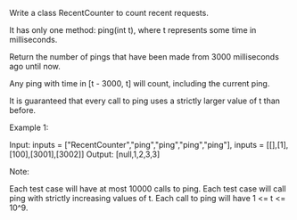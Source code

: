 Write a class RecentCounter to count recent requests.
 
It has only one method: ping(int t), where t represents some time in 
milliseconds.
 
Return the number of pings that have been made from 3000 milliseconds ago 
until now.
 
Any ping with time in [t - 3000, t] will count, including the current ping.
 
It is guaranteed that every call to ping uses a strictly larger value of t 
than before.
 
Example 1:
 
Input: inputs = ["RecentCounter","ping","ping","ping","ping"], inputs = 
[[],[1],[100],[3001],[3002]]
Output: [null,1,2,3,3]
 
Note:

Each test case will have at most 10000 calls to ping.
Each test case will call ping with strictly increasing values of t.
Each call to ping will have 1 <= t <= 10^9.
